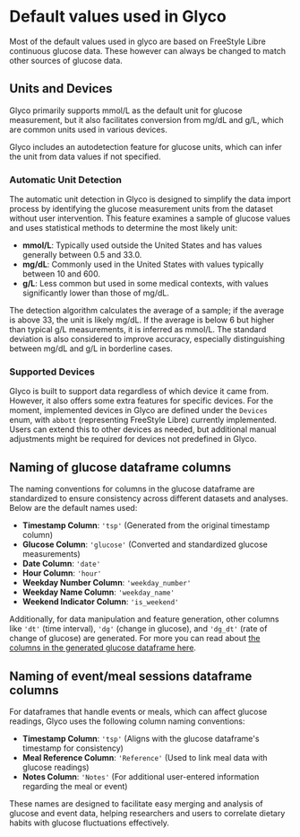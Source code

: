 # Default values used in Glyco
Most of the default values used in glyco are based on FreeStyle Libre continuous glucose data. These however can always be changed to match other sources of glucose data.

## Units and Devices
Glyco primarily supports mmol/L as the default unit for glucose measurement, but it also facilitates conversion from mg/dL and g/L, which are common units used in various devices. 

Glyco includes an autodetection feature for glucose units, which can infer the unit from data values if not specified.

### Automatic Unit Detection
The automatic unit detection in Glyco is designed to simplify the data import process by identifying the glucose measurement units from the dataset without user intervention. This feature examines a sample of glucose values and uses statistical methods to determine the most likely unit:

- **mmol/L**: Typically used outside the United States and has values generally between 0.5 and 33.0.
- **mg/dL**: Commonly used in the United States with values typically between 10 and 600.
- **g/L**: Less common but used in some medical contexts, with values significantly lower than those of mg/dL.

The detection algorithm calculates the average of a sample; if the average is above 33, the unit is likely mg/dL. If the average is below 6 but higher than typical g/L measurements, it is inferred as mmol/L. The standard deviation is also considered to improve accuracy, especially distinguishing between mg/dL and g/L in borderline cases.

### Supported Devices
Glyco is built to support data regardless of which device it came from. However, it also offers some extra features for specific devices.
For the moment, implemented devices in Glyco are defined under the `Devices` enum, with `abbott` (representing FreeStyle Libre) currently implemented. Users can extend this to other devices as needed, but additional manual adjustments might be required for devices not predefined in Glyco.

## Naming of glucose dataframe columns
The naming conventions for columns in the glucose dataframe are standardized to ensure consistency across different datasets and analyses. Below are the default names used:

- **Timestamp Column**: `'tsp'` (Generated from the original timestamp column)
- **Glucose Column**: `'glucose'` (Converted and standardized glucose measurements)
- **Date Column**: `'date'`
- **Hour Column**: `'hour'`
- **Weekday Number Column**: `'weekday_number'`
- **Weekday Name Column**: `'weekday_name'`
- **Weekend Indicator Column**: `'is_weekend'`

Additionally, for data manipulation and feature generation, other columns like `'dt'` (time interval), `'dg'` (change in glucose), and `'dg_dt'` (rate of change of glucose) are generated. For more you can read about [the columns in the generated glucose dataframe here](./glucose.md).

## Naming of event/meal sessions dataframe columns
For dataframes that handle events or meals, which can affect glucose readings, Glyco uses the following column naming conventions:

- **Timestamp Column**: `'tsp'` (Aligns with the glucose dataframe's timestamp for consistency)
- **Meal Reference Column**: `'Reference'` (Used to link meal data with glucose readings)
- **Notes Column**: `'Notes'` (For additional user-entered information regarding the meal or event)

These names are designed to facilitate easy merging and analysis of glucose and event data, helping researchers and users to correlate dietary habits with glucose fluctuations effectively.